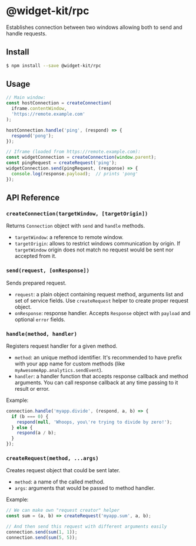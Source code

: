 # @widget-kit/rpc

Establishes connection between two windows allowing both to send and handle requests.

## Install

```bash
$ npm install --save @widget-kit/rpc
```

## Usage

```js
// Main window:
const hostConnection = createConnection(
  iframe.contentWindow,
  'https://remote.example.com'
);

hostConnection.handle('ping', (respond) => {
  respond('pong');
});

// Iframe (loaded from https://remote.example.com):
const widgetConnection = createConnection(window.parent);
const pingRequest = createRequest('ping');
widgetConnection.send(pingRequest, (response) => {
  console.log(response.payload);  // prints 'pong'
});
```

## API Reference

### `createConnection(targetWindow, [targetOrigin])`

Returns `Connection` object with `send` and `handle` methods. 

- `targetWindow`: a reference to remote window.
- `targetOrigin`: allows to restrict windows communication by origin. If `targetWindow` origin does not match no request would be sent nor accepted from it.

### `send(request, [onResponse])`

Sends prepared request.

- `request`: a plain object containing request method, arguments list and set of service fields. Use `createRequest` helper to create proper request object.
- `onResponse`: response handler. Accepts `Response` object with `payload` and optional `error` fields.

### `handle(method, handler)`

Registers request handler for a given method.

- `method`: an unique method identifier. It's recommended to have prefix with your app name for custom methods (like `myAwesomeApp.analytics.sendEvent`).
- `handler`: a handler function that accepts response callback and method arguments. You can call response callback at any time passing to it result or error.

Example:

```js
connection.handle('myapp.divide', (respond, a, b) => {
  if (b === 0) {
    respond(null, 'Whoops, you\'re trying to divide by zero!');
  } else {
    respond(a / b);
  }
});
```

### `createRequest(method, ...args)`

Creates request object that could be sent later.

- `method`: a name of the called method.
- `args`: arguments that would be passed to method handler.

Example:

```js
// We can make own "request creator" helper
const sum = (a, b) => createRequest('myapp.sum', a, b);

// And then send this request with different arguments easily
connection.send(sum(1, 1));
connection.send(sum(5, 5));
```

